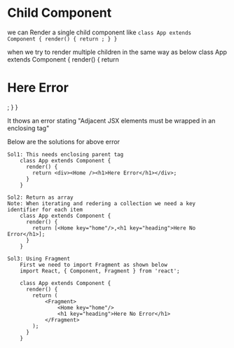 # Child Component

we can Render a single child component like
<code>class App extends Component {
        render() {
            return <Home />;
        }
    }
</code>


when we try to render multiple children in the same way as below
    class App extends Component {
      render() {
        return <Home /><h1>Here Error</h1>;
      }
    }

It thows an error stating "Adjacent JSX elements must be wrapped in an enclosing tag"

Below are the solutions for above error

    Sol1: This needs enclosing parent tag
        class App extends Component {
          render() {
            return <div><Home /><h1>Here Error</h1></div>;
          }
        }

    Sol2: Return as array
    Note: When iterating and redering a collection we need a key identifier for each item
        class App extends Component {
          render() {
            return [<Home key="home"/>,<h1 key="heading">Here No Error</h1>];
          }
        }

    Sol3: Using Fragment
        First we need to import Fragment as shown below
        import React, { Component, Fragment } from 'react';
        
        class App extends Component {
          render() {
            return (
                <Fragment>
                    <Home key="home"/>
                    <h1 key="heading">Here No Error</h1>
                </Fragment>
            );
          }
        }